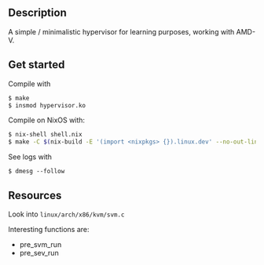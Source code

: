## Description
A simple / minimalistic hypervisor for learning purposes, working with AMD-V.

## Get started
Compile with
```bash
$ make
$ insmod hypervisor.ko
```

Compile on NixOS with:
```bash
$ nix-shell shell.nix
$ make -C $(nix-build -E '(import <nixpkgs> {}).linux.dev' --no-out-link)/lib/modules/*/build M=$(pwd) modules
```

See logs with
```
$ dmesg --follow
```

## Resources
Look into `linux/arch/x86/kvm/svm.c`

Interesting functions are:
* pre_svm_run
* pre_sev_run
